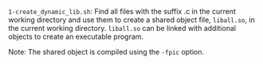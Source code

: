 `1-create_dynamic_lib.sh`: Find all files with the suffix .c in the current
working directory and use them to create a shared object file, `liball.so`, 
in the current working directory. `liball.so` can be linked with additional 
objects to create an executable program.

Note: The shared object is compiled using the `-fpic` option.
